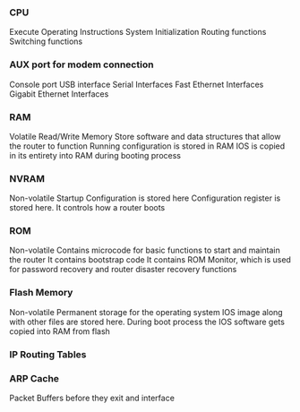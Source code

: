 ### CPU
Execute Operating Instructions
System Initialization
Routing functions
Switching functions

### AUX port for modem connection
Console port
USB interface
Serial Interfaces
Fast Ethernet Interfaces
Gigabit Ethernet Interfaces

### RAM
Volatile
Read/Write Memory
Store software and data structures that allow the router to function
Running configuration is stored in RAM
IOS is copied in its entirety into RAM during booting process

### NVRAM
Non-volatile
Startup Configuration is stored here
Configuration register is stored here. It controls how a router boots

### ROM
Non-volatile
Contains microcode for basic functions to start and maintain the router
It contains bootstrap code
It contains ROM Monitor, which is used for password recovery and router disaster recovery functions

### Flash Memory
Non-volatile
Permanent storage for the operating system
IOS image along with other files are stored here.
During boot process the IOS software gets copied into RAM from flash

### IP Routing Tables

### ARP Cache

Packet Buffers before they exit and interface